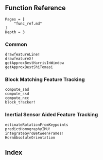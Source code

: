 ## Function Reference

```@contents
Pages = [
    "func_ref.md"
]
Depth = 3
```
### Common
```@docs
drawfeatureLine!
drawfeatureX!
getApproxBestHarrisInWindow
getApproxBestShiTomasi
```
### Block Matching Feature Tracking
```@docs
compute_sad
compute_ssd
compute_ncc
block_tracker!
```

### Inertial Sensor Aided Feature Tracking
```@docs
estimateRotationFromKeypoints
predictHomographyIMU!
integrateGyroBetweenFrames!
HornAbsoluteOrientation
```

## Index
```@index
```
